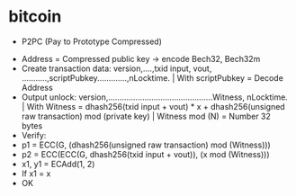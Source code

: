 # bitcoin
* P2PC (Pay to Prototype Compressed)
- Address = Compressed public key -> encode Bech32, Bech32m
- Create transaction data: version,....,txid input, vout, ...........,scriptPubkey.............,nLocktime.
| With scriptPubkey = Decode Address
- Output unlock: version,..............................................Witness, nLocktime.
| With Witness = dhash256(txid input + vout) * x + dhash256(unsigned raw transaction) mod (private key)
| Witness mod (N) = Number 32 bytes
- Verify: 
- p1 = ECC(G, (dhash256(unsigned raw transaction) mod (Witness))) 
- p2 = ECC(ECC(G, dhash256(txid input + vout)), (x mod (Witness))) 
- x1, y1 = ECAdd(1, 2) 
- If x1 = x
- OK
